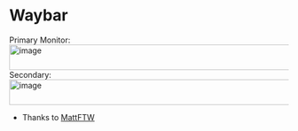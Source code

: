 # Waybar

Primary Monitor:
<img width="1917" height="46" alt="image" src="https://github.com/user-attachments/assets/205cdaef-5ab7-4da6-9f7d-940eda61da9f" />
Secondary:
<img width="1917" height="46" alt="image" src="https://github.com/user-attachments/assets/b11170cc-65bc-45ca-886f-81d49978cb45" />

- Thanks to [MattFTW](https://github.com/Matt-FTW/dotfiles)
